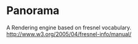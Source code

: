 Panorama
========

A Rendering engine based on fresnel vocabulary.  http://www.w3.org/2005/04/fresnel-info/manual/
